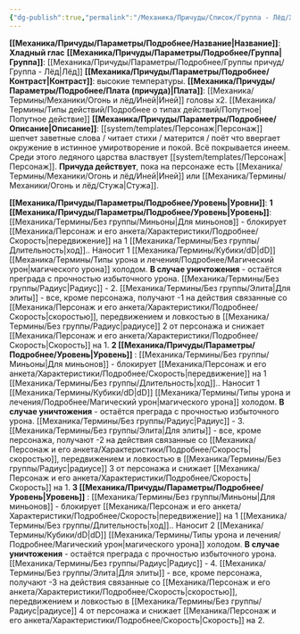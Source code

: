 ```yaml
---
{"dg-publish":true,"permalink":"/Механика/Причуды/Список/Группа - Лёд/Хладный глас/","noteIcon":"","created":"2025-07-12T09:55:56.806+03:00","updated":"2025-07-29T23:55:57.372+03:00"}
---
```


**[[Механика/Причуды/Параметры/Подробнее/Название\|Название]]**: **Хладный глас**
**[[Механика/Причуды/Параметры/Подробнее/Группа\|Группа]]**: [[Механика/Причуды/Параметры/Подробнее/Группы причуд/Группа - Лёд\|Лёд]] 
**[[Механика/Причуды/Параметры/Подробнее/Контраст\|Контраст]]**: высокие температуры.
**[[Механика/Причуды/Параметры/Подробнее/Плата (причуда)\|Плата]]**: [[Механика/Термины/Механики/Огонь и лёд/Иней\|Иней]] головы х2. [[Механика/Термины/Типы действий/Подробнее о типах действий/Попутное\|Попутное действие]]
**[[Механика/Причуды/Параметры/Подробнее/Описание\|Описание]]**: [[system/templates/Персонаж\|Персонаж]] шепчет заветные слова / читает стихи / матерится / поёт что ввергает окружение в истинное умиротворение и покой. Всё покрывается инеем. Среди этого ледяного царства властвует [[system/templates/Персонаж\|Персонаж]].
**Причуда действует**, пока на персонаже есть [[Механика/Термины/Механики/Огонь и лёд/Иней\|Иней]] или [[Механика/Термины/Механики/Огонь и лёд/Стужа\|Стужа]]. 

**[[Механика/Причуды/Параметры/Подробнее/Уровень\|Уровни]]**:
**1 [[Механика/Причуды/Параметры/Подробнее/Уровень\|Уровень]]**:
[[Механика/Термины/Без группы/Миньоны\|Для миньонов]] - блокирует [[Механика/Персонаж и его анкета/Характеристики/Подробнее/Скорость\|передвижение]] на 1 [[Механика/Термины/Без группы/Длительность\|ход]].. Наносит 1 [[Механика/Термины/Кубики/dD\|dD]] [[Механика/Термины/Типы урона и лечения/Подробнее/Магический урон\|магического урона]] холодом. **В случае уничтожения** - остаётся преграда с прочностью избыточного урона. [[Механика/Термины/Без группы/Радиус\|Радиус]] - 2.
[[Механика/Термины/Без группы/Элита\|Для элиты]] - все, кроме персонажа, получают -1 на действия связанные со [[Механика/Персонаж и его анкета/Характеристики/Подробнее/Скорость\|скоростью]], передвижением и ловкостью в [[Механика/Термины/Без группы/Радиус\|радиусе]] 2 от персонажа и снижает [[Механика/Персонаж и его анкета/Характеристики/Подробнее/Скорость\|Скорость]] на 1. 
**2 [[Механика/Причуды/Параметры/Подробнее/Уровень\|Уровень]]** :
[[Механика/Термины/Без группы/Миньоны\|Для миньонов]] - блокирует [[Механика/Персонаж и его анкета/Характеристики/Подробнее/Скорость\|передвижение]] на 1 [[Механика/Термины/Без группы/Длительность\|ход]].. Наносит 1 [[Механика/Термины/Кубики/dD\|dD]] [[Механика/Термины/Типы урона и лечения/Подробнее/Магический урон\|магического урона]] холодом. **В случае уничтожения** - остаётся преграда с прочностью избыточного урона. [[Механика/Термины/Без группы/Радиус\|Радиус]] - 3.
[[Механика/Термины/Без группы/Элита\|Для элиты]] - все, кроме персонажа, получают -2 на действия связанные со [[Механика/Персонаж и его анкета/Характеристики/Подробнее/Скорость\|скоростью]], передвижением и ловкостью в [[Механика/Термины/Без группы/Радиус\|радиусе]] 3 от персонажа и снижает [[Механика/Персонаж и его анкета/Характеристики/Подробнее/Скорость\|Скорость]] на 1. 
**3 [[Механика/Причуды/Параметры/Подробнее/Уровень\|Уровень]]** :
[[Механика/Термины/Без группы/Миньоны\|Для миньонов]] - блокирует [[Механика/Персонаж и его анкета/Характеристики/Подробнее/Скорость\|передвижение]] на 1 [[Механика/Термины/Без группы/Длительность\|ход]].. Наносит 2 [[Механика/Термины/Кубики/dD\|dD]] [[Механика/Термины/Типы урона и лечения/Подробнее/Магический урон\|магического урона]] холодом. **В случае уничтожения** - остаётся преграда с прочностью избыточного урона. [[Механика/Термины/Без группы/Радиус\|Радиус]] - 4.
[[Механика/Термины/Без группы/Элита\|Для элиты]] - все, кроме персонажа, получают -3 на действия связанные со [[Механика/Персонаж и его анкета/Характеристики/Подробнее/Скорость\|скоростью]], передвижением и ловкостью в [[Механика/Термины/Без группы/Радиус\|радиусе]] 4 от персонажа и снижает  [[Механика/Персонаж и его анкета/Характеристики/Подробнее/Скорость\|Скорость]] на 2. 